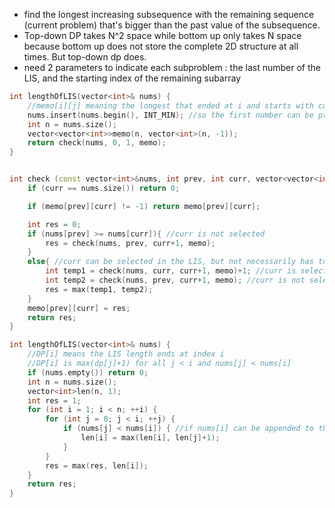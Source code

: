 - find the longest increasing subsequence with the remaining sequence (current problem) that's bigger than the past value of the subsequence.
- Top-down DP takes N^2 space while bottom up only takes N space because bottom up does not store the complete 2D structure at all times. But top-down dp does.
- need 2 parameters to indicate each subproblem : the last number of the LIS, and the starting index of the remaining subarray
```cpp
int lengthOfLIS(vector<int>& nums) {
    //memo[i][j] meaning the longest that ended at i and starts with curr j 
    nums.insert(nums.begin(), INT_MIN); //so the first number can be processed
    int n = nums.size();
    vector<vector<int>>memo(n, vector<int>(n, -1));
    return check(nums, 0, 1, memo);
}


int check (const vector<int>&nums, int prev, int curr, vector<vector<int>>&memo){
    if (curr == nums.size()) return 0;

    if (memo[prev][curr] != -1) return memo[prev][curr];

    int res = 0;
    if (nums[prev] >= nums[curr]){ //curr is not selected
        res = check(nums, prev, curr+1, memo);
    }
    else{ //curr can be selected in the LIS, but not necessarily has to be 
        int temp1 = check(nums, curr, curr+1, memo)+1; //curr is selected
        int temp2 = check(nums, prev, curr+1, memo); //curr is not selected
        res = max(temp1, temp2);
    }
    memo[prev][curr] = res;
    return res;
}
```

```cpp
int lengthOfLIS(vector<int>& nums) {
    //DP[i] means the LIS length ends at index i
    //DP[i] is max(dp[j]+1) for all j < i and nums[j] < nums[i]
    if (nums.empty()) return 0;
    int n = nums.size();
    vector<int>len(n, 1);
    int res = 1;
    for (int i = 1; i < n; ++i) {
        for (int j = 0; j < i; ++j) {
            if (nums[j] < nums[i]) { //if nums[i] can be appended to the LIS that ended at nums[j]
                len[i] = max(len[i], len[j]+1);
            }
        }
        res = max(res, len[i]);
    }
    return res;
}
```
